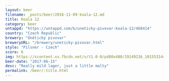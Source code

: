 ```yaml
---
layout: beer
filename: _posts/beer/2016-11-09-koala-12.md
title: Koala 12
category: beer
untappd: "https://untappd.com/b/uneticky-pivovar-koala-12/468414"
country: "Czech Republic"
brewery: "Únětický pivovar"
breweryURL: "/brewery/uneticky-pivovar.html"
style: "Pilsner - Czech"
score: 6
img: https://scontent.xx.fbcdn.net/v/t1.0-0/p480x480/19149216_10155314454473745_4744748104095624155_n.jpg?_nc_cat=102&_nc_ht=scontent.xx&oh=58607c192af1cd5a45d53e11e5c584a2&oe=5C460311
beer-date: "2017-06-15"
desc: "Really mild lager, just a little malty"
permalink: /beer/:title.html
---
```

